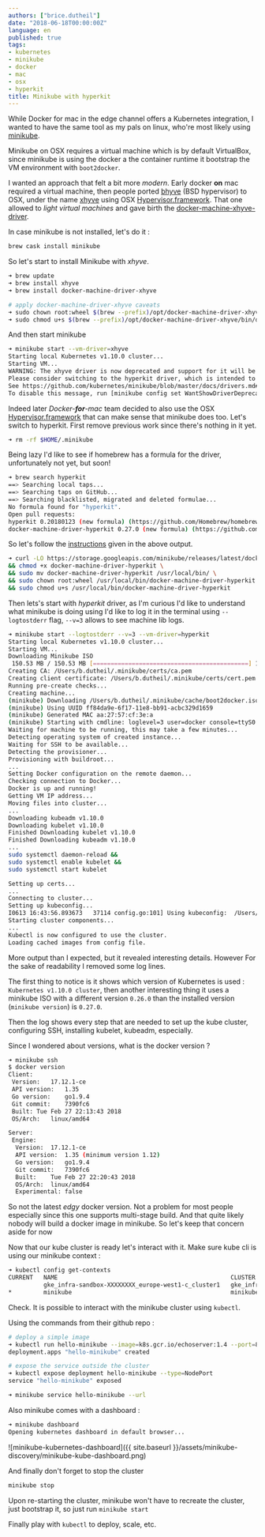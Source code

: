 ```yaml
---
authors: ["brice.dutheil"]
date: "2018-06-18T00:00:00Z"
language: en
published: true
tags:
- kubernetes
- minikube
- docker
- mac
- osx
- hyperkit
title: Minikube with hyperkit
---
```


While Docker for mac in the edge channel offers a Kubernetes integration,
I wanted to have the same tool as my pals on linux, who're most likely 
using [minikube](https://github.com/kubernetes/minikube).

Minikube on OSX requires a virtual machine which is by default 
VirtualBox, since minikube is using the docker a the container runtime it bootstrap the VM environment with `boot2docker`. 

I wanted an approach that felt a bit more _modern_. Early docker **on** mac required a virtual machine, then people ported [bhyve](http://www.bhyve.org/) (BSD hypervisor) 
to OSX, under the name [xhyve](https://github.com/mist64/xhyve) using OSX 
[Hypervisor.framework](https://developer.apple.com/library/mac/documentation/DriversKernelHardware/Reference/Hypervisor/index.html). 
That one allowed to _light virtual machines_ and gave birth the 
[docker-machine-xhyve-driver](https://github.com/zchee/docker-machine-driver-xhyve).

In case minikube is not installed, let's do it :

```sh
brew cask install minikube
```

So let's start to install Minikube with _xhyve_.

```sh
➜ brew update
➜ brew install xhyve
➜ brew install docker-machine-driver-xhyve

# apply docker-machine-driver-xhyve caveats
➜ sudo chown root:wheel $(brew --prefix)/opt/docker-machine-driver-xhyve/bin/docker-machine-driver-xhyve
➜ sudo chmod u+s $(brew --prefix)/opt/docker-machine-driver-xhyve/bin/docker-machine-driver-xhyve
```

And then start minikube 

```sh
➜ minikube start --vm-driver=xhyve
Starting local Kubernetes v1.10.0 cluster...
Starting VM...
WARNING: The xhyve driver is now deprecated and support for it will be removed in a future release.
Please consider switching to the hyperkit driver, which is intended to replace the xhyve driver.
See https://github.com/kubernetes/minikube/blob/master/docs/drivers.md#hyperkit-driver for more information.
To disable this message, run [minikube config set WantShowDriverDeprecationNotification false]
```

Indeed later _Docker-**for**-mac_ team decided to also use the OSX 
[Hypervisor.framework](https://developer.apple.com/library/mac/documentation/DriversKernelHardware/Reference/Hypervisor/index.html)
that can make sense that minikube does too. Let's switch to hyperkit. 
First remove previous work since there's nothing in it yet.

```sh
➜ rm -rf $HOME/.minikube
```

Being lazy I'd like to see if homebrew has a formula for the driver, 
unfortunately not yet, but soon!

```sh
➜ brew search hyperkit
==> Searching local taps...
==> Searching taps on GitHub...
==> Searching blacklisted, migrated and deleted formulae...
No formula found for "hyperkit".
Open pull requests:
hyperkit 0.20180123 (new formula) (https://github.com/Homebrew/homebrew-core/pull/25593)
docker-machine-driver-hyperkit 0.27.0 (new formula) (https://github.com/Homebrew/homebrew-core/pull/28076)
```

So let's follow the [instructions](https://github.com/kubernetes/minikube/blob/master/docs/drivers.md#hyperkit-driver) given in the above output.

```sh
➜ curl -LO https://storage.googleapis.com/minikube/releases/latest/docker-machine-driver-hyperkit \
&& chmod +x docker-machine-driver-hyperkit \
&& sudo mv docker-machine-driver-hyperkit /usr/local/bin/ \
&& sudo chown root:wheel /usr/local/bin/docker-machine-driver-hyperkit \
&& sudo chmod u+s /usr/local/bin/docker-machine-driver-hyperkit
```

Then lets's start with _hyperkit_ driver, as I'm curious I'd like to 
understand what minikube is doing using I'd like to log it in the terminal using `--logtostderr` flag, `--v=3` allows to see machine lib logs.

```sh
➜ minikube start --logtostderr --v=3 --vm-driver=hyperkit
Starting local Kubernetes v1.10.0 cluster...
Starting VM...
Downloading Minikube ISO
 150.53 MB / 150.53 MB [============================================] 100.00% 0s
Creating CA: /Users/b.dutheil/.minikube/certs/ca.pem
Creating client certificate: /Users/b.dutheil/.minikube/certs/cert.pem
Running pre-create checks...
Creating machine...
(minikube) Downloading /Users/b.dutheil/.minikube/cache/boot2docker.iso from file:///Users/b.dutheil/.minikube/cache/iso/minikube-v0.26.0.iso...
(minikube) Using UUID ff84da9e-6f17-11e8-bb91-acbc329d1659
(minikube) Generated MAC aa:27:57:cf:3e:a
(minikube) Starting with cmdline: loglevel=3 user=docker console=ttyS0 console=tty0 noembed nomodeset norestore waitusb=10 systemd.legacy_systemd_cgroup_controller=yes base host=minikube
Waiting for machine to be running, this may take a few minutes...
Detecting operating system of created instance...
Waiting for SSH to be available...
Detecting the provisioner...
Provisioning with buildroot...
...
Setting Docker configuration on the remote daemon...
Checking connection to Docker...
Docker is up and running!
Getting VM IP address...
Moving files into cluster...
...
Downloading kubeadm v1.10.0
Downloading kubelet v1.10.0
Finished Downloading kubelet v1.10.0
Finished Downloading kubeadm v1.10.0
...
sudo systemctl daemon-reload &&
sudo systemctl enable kubelet &&
sudo systemctl start kubelet

Setting up certs...
...
Connecting to cluster...
Setting up kubeconfig...
I0613 16:43:56.893673   37114 config.go:101] Using kubeconfig:  /Users/b.dutheil/.kube/config
Starting cluster components...
...
Kubectl is now configured to use the cluster.
Loading cached images from config file.
```

More output than I expected, but it revealed interesting details. However
For the sake of readability I removed some log lines.

The first thing to notice is it shows which version of Kubernetes is used :
`Kubernetes v1.10.0 cluster`, then another interesting thing it uses a minikube ISO with a different version `0.26.0` than the installed version (`minikube version`) is `0.27.0`.

Then the log shows every step that are needed to set up the kube cluster,
configuring SSH, installing kubelet, kubeadm, especially.

Since I wondered about versions, what is the docker version ?

```sh
➜ minikube ssh
$ docker version
Client:
 Version:	17.12.1-ce
 API version:	1.35
 Go version:	go1.9.4
 Git commit:	7390fc6
 Built:	Tue Feb 27 22:13:43 2018
 OS/Arch:	linux/amd64

Server:
 Engine:
  Version:	17.12.1-ce
  API version:	1.35 (minimum version 1.12)
  Go version:	go1.9.4
  Git commit:	7390fc6
  Built:	Tue Feb 27 22:20:43 2018
  OS/Arch:	linux/amd64
  Experimental:	false
```

So not the latest _edgy_ docker version. Not a problem for most people
especially since this one supports multi-stage build. And that quite 
likely nobody will build a docker image in minikube. So let's keep that 
concern aside for now


Now that our kube cluster is ready let's interact with it. Make sure 
kube cli is using our minikube context :

```sh
➜ kubectl config get-contexts
CURRENT   NAME                                                 CLUSTER                                              AUTHINFO                                             NAMESPACE
          gke_infra-sandbox-XXXXXXXX_europe-west1-c_cluster1   gke_infra-sandbox-XXXXXXXX_europe-west1-c_cluster1   gke_infra-sandbox-XXXXXXXX_europe-west1-c_cluster1
*         minikube                                             minikube                                             minikube
```

Check. It is possible to interact with the minikube cluster using `kubectl`.

Using the commands from their github repo :

```sh
# deploy a simple image
➜ kubectl run hello-minikube --image=k8s.gcr.io/echoserver:1.4 --port=8080
deployment.apps "hello-minikube" created

# expose the service outside the cluster
➜ kubectl expose deployment hello-minikube --type=NodePort
service "hello-minikube" exposed

➜ minikube service hello-minikube --url
```

Also minikube comes with a dashboard : 

```sh
➜ minikube dashboard
Opening kubernetes dashboard in default browser...
```

![minikube-kubernetes-dashboard]({{ site.baseurl }}/assets/minikube-discovery/minikube-kube-dashboard.png)


And finally don't forget to stop the cluster

```sh
minikube stop
```


Upon re-starting the cluster, minikube won't have to recreate the cluster,
just bootstrap it, so just run `minikube start`


Finally play with `kubectl` to deploy, scale, etc.